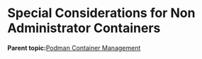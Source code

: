 <!--
SPDX-FileCopyrightText: 2023,2024 Oracle and/or its affiliates.
SPDX-License-Identifier: CC-BY-SA-4.0
-->
# Special Considerations for Non Administrator Containers

**Parent topic:**[Podman Container Management](../topics/cockpit-podman_managing_podman_containers.md)

